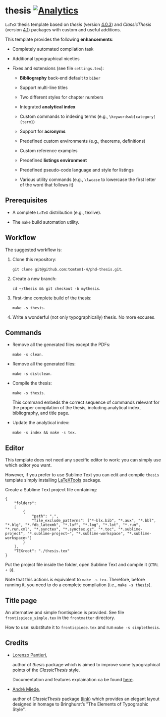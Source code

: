 thesis [![Analytics](https://ga-beacon.appspot.com/UA-49657176-1/thesis)](https://github.com/igrigorik/ga-beacon)
==============

`LaTeX` thesis template based on *thesis* (version [4.0.3](http://www.ctan.org/pkg/thesis)) and *ClassicThesis* (version [4.1](http://www.ctan.org/pkg/classicthesis)) packages with custom and useful additions.

This template provides the following **enhancements**:

- Completely automated compilation task

- Additional typographical niceties

- Fixes and extensions (see file `settings.tex`):

	- **Bibliography** back-end default to `biber`

    - Support multi-line titles

    - Two different styles for chapter numbers

    - Integrated **analytical index**

    - Custom commands to indexing terms (e.g., `\keywordsub[category]{term}`)

    - Support for **acronyms**

    - Predefined custom environments (e.g., theorems, definitions)

    - Custom reference examples

    - Predefined **listings environment**

    - Predefined pseudo-code language and style for listings

    - Various utility commands (e.g., `\lwcase` to lowercase the first letter of the word that follows it)

## Prerequisites

- A complete `LaTeX` distribution (e.g., texlive).

- The `make` build automation utility.

## Workflow

The suggested workflow is:

1. Clone this repository:

    `git clone git@github.com:tomtom1-4/phd-thesis.git`.

2. Create a new branch:

    `cd ~/thesis && git checkout -b mythesis`.

3. First-time complete build of the thesis:

    `make -s thesis`.

4. Write a wonderful (not only typographically) thesis. No more excuses.

## Commands

* Remove all the generated files except the PDFs:

    `make -s clean`.

* Remove all the generated files:

    `make -s distclean`.

* Compile the thesis:

    `make -s thesis`.

    This command embeds the correct sequence of commands relevant for the proper compilation of the thesis, including analytical index, bibliography, and title page.

* Update the analytical index:

    `make -s index && make -s tex`.

## Editor

This template does not need any specific editor to work: you can simply use which editor you want.

However, if you prefer to use Sublime Text you can edit and compile `thesis` template simply installing [LaTeXTools](https://github.com/SublimeText/LaTeXTools) package.

Create a Sublime Text project file containing:

```
{
    "folders":
    [
        {
            "path": ".",
            "file_exclude_patterns": ["*-blx.bib", "*.aux", "*.bbl", "*.blg", "*.fdb_latexmk", "*.lof", "*.log", "*.lot", "*.run", "*.run.xml", "*.synctex", "*.synctex.gz", "*.toc", "*.sublime-project", "*.sublime-project~", "*.sublime-workspace", "*.sublime-workspace~"]
        }
    ],
    "TEXroot": "./thesis.tex"
}
```

Put the project file inside the folder, open Sublime Text and compile it (`CTRL + B`).

Note that this actions is equivalent to `make -s tex`. Therefore, before running it, you need to do a complete compilation (i.e., `make -s thesis`).

## Title page

An alternative and simple frontispiece is provided. See file `frontispiece_simple.tex` in the `frontmatter` directory.

How to use: substitute it to `frontispiece.tex` and run `make -s simplethesis`.

## Credits

* [Lorenzo Pantieri](http://www.lorenzopantieri.net),

    author of *thesis* package which is aimed to improve some ty­po­graph­i­cal points of the *Clas­sicTh­e­sis* style.

    Documentation and features explaination ca be found [here](http://ftp.uniroma2.it/TeX/macros/latex/contrib/thesis/thesis.pdf).

* [André Miede](http://www.ctan.org/author/miede),

    author of *ClassicThesis* package ([link](http://ctan.mirror.garr.it/mirrors/CTAN/macros/latex/contrib/classicthesis/ClassicThesis.pdf)) which pro­vides an el­e­gant lay­out de­signed in homage to Bringhurst’s "The Ele­ments of Ty­po­graphic Style".
